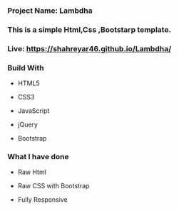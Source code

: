 
###  **Project Name: Lambdha**
### **This is a simple Html,Css ,Bootstarp template.**
### Live:    https://shahreyar46.github.io/Lambdha/
### **Build With**

- HTML5

- CSS3
- JavaScript
- jQuery

- Bootstrap
### **What I have done**

- Raw Html

- Raw CSS with Bootstrap

- Fully Responsive
